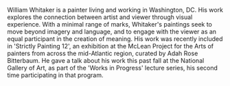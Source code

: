 William Whitaker is a painter living and working in Washington, DC. His work explores the connection between artist and viewer through visual experience. With a minimal range of marks, Whitaker's paintings seek to move beyond imagery and language, and to engage with the viewer as an equal participant in the creation of meaning. His work was recently included in 'Strictly Painting 12', an exhibition at the McLean Project for the Arts of painters from across the mid-Atlantic region, curated by Adah Rose Bitterbaum. He gave a talk about his work this past fall at the National Gallery of Art, as part of the 'Works in Progress' lecture series, his second time participating in that program.  